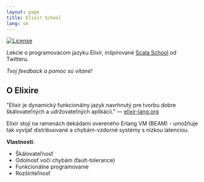 ```yaml
---
layout: page
title: Elixir School
lang: sk
---
```


[![License](//img.shields.io/badge/license-MIT-brightgreen.svg)](http://opensource.org/licenses/MIT)

Lekcie o programovacom jazyku Elixir, inšpirované [Scala School](http://twitter.github.io/scala_school/) od Twitteru.

_Tvoj feedback a pomoc sú vítané!_

## O Elixire

"Elixir je dynamický funkcionálny jazyk navrhnutý pre tvorbu dobre škálovateľných a udržovateľných aplikácii." — [elixir-lang.org](http://elixir-lang.org/)

Elixir stojí na ramenách dekádami overeného Erlang VM (BEAM) - umožňuje tak vyvíjať distribuované a chybám-vzdorné systémy s nízkou latenciou.

__Vlastnosti__:

+ Škálovateľnosť
+ Odolnosť voči chybám (fault-tolerance)
+ Funkcionálne programovanie
+ Rozšíriteľnosť
